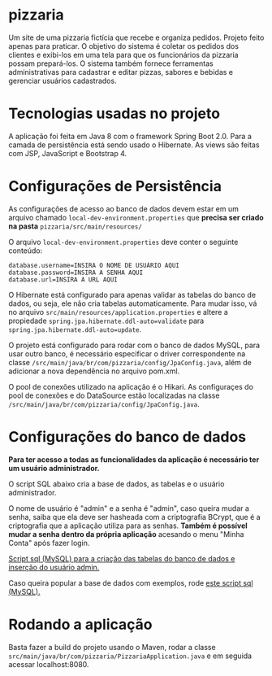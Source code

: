 # pizzaria
Um site de uma pizzaria fictícia que recebe e organiza pedidos. Projeto feito apenas para praticar.
O objetivo do sistema é coletar os pedidos dos clientes e exibi-los em uma tela para que os funcionários da pizzaria possam prepará-los.
O sistema também fornece ferramentas administrativas para cadastrar e editar pizzas, sabores e bebidas e gerenciar usuários cadastrados.

# Tecnologias usadas no projeto
A aplicação foi feita em Java 8 com o framework Spring Boot 2.0. Para a camada de persistência está sendo usado o Hibernate. As views são feitas com JSP, JavaScript e Bootstrap 4.

# Configurações de Persistência
As configurações de acesso ao banco de dados devem estar em um arquivo chamado `local-dev-environment.properties` que **precisa ser criado na pasta** `pizzaria/src/main/resources/`

O arquivo `local-dev-environment.properties` deve conter o seguinte conteúdo:

```
database.username=INSIRA O NOME DE USUÁRIO AQUI
database.password=INSIRA A SENHA AQUI
database.url=INSIRA A URL AQUI
```

O Hibernate está configurado para apenas validar as tabelas do banco de dados, ou seja, ele não cria tabelas automaticamente. Para mudar isso, vá no arquivo `src/main/resources/application.properties` e altere a propiedade `spring.jpa.hibernate.ddl-auto=validate` para `spring.jpa.hibernate.ddl-auto=update`.

O projeto está configurado para rodar com o banco de dados MySQL, para usar outro banco, é necessário especificar o driver correspondente na classe `/src/main/java/br/com/pizzaria/config/JpaConfig.java`, além de adicionar a nova dependência no arquivo pom.xml.

O pool de conexões utilizado na aplicação é o Hikari.
As configuraçes do pool de conexões e do DataSource estão localizadas na classe `/src/main/java/br/com/pizzaria/config/JpaConfig.java`. 

# Configurações do banco de dados
**Para ter acesso a todas as funcionalidades da aplicação é necessário ter um usuário administrador.**

O script SQL abaixo cria a base de dados, as tabelas e o usuário administrador. 

O nome de usuário é "admin" e a senha é "admin", caso queira mudar a senha, saiba que ela deve ser hasheada com a criptografia BCrypt, que é a criptografia que a aplicação utiliza para as senhas. **Também é possível mudar a senha dentro da própria aplicação** acesando o menu "Minha Conta" após fazer login.

[Script sql (MySQL) para a criação das tabelas do banco de dados e inserção do usuário admin.](https://gist.github.com/hudds/30d72c237598e5b7be097af21d5ee17d)

Caso queira popular a base de dados com exemplos, rode [este script sql (MySQL).](https://gist.github.com/hudds/db0cd12f7a0297000ce0ff9b231a19d0)

# Rodando a aplicação
Basta fazer a build do projeto usando o Maven, rodar a classe ``src/main/java/br/com/pizzaria/PizzariaApplication.java`` e em seguida acessar localhost:8080.
